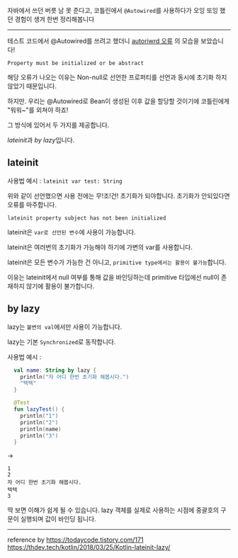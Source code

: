 자바에서 쓰던 버릇 남 못 준다고, 코틀린에서 `@Autowired`를 사용하다가 오잉 또잉 했던 경험이 생겨 한번 정리해봅니다

---

테스트 코드에서 @Autowired를 쓰려고 했더니
[autoriwrd 오류](img/autowired%20%EC%98%A4%EB%A5%98%20.png)
의 모습을 보았습니다!

`Property must be initialized or be abstract`

해당 오류가 나오는 이유는 Non-null로 선언한 프로퍼티를 선언과 동시에 초기화 하지 않았기 때문입니다.

하지만. 우리는 @Autowired로 Bean이 생성된 이후 값을 할당할 것이기에 코틀린에게 "워워~"를 외쳐야 하죠!

그 방식에 있어서 두 가지를 제공합니다.

*lateinit*과 *by lazy*입니다.

## lateinit

사용법 예시 : `lateinit var test: String`

위와 같이 선언했으면 사용 전에는 무!조!건! 초기화가 되야합니다. 초기화가 안되있다면 오류를 마주합니다.

`lateinit property subject has not been initialized`

lateinit은 `var로 선언된 변수`에 사용이 가능합니다.

lateinit은 여러번의 초기화가 가능해야 하기에 가변의 var를 사용합니다.

lateinit은 모든 변수가 가능한 건 아니고, `primitive type에서는 활용이 불가능`합니다.

이유는 lateinit에서 null 여부를 통해 값을 바인딩하는데 primitive 타입에선 null이 존재하지 않기에 활용이 불가합니다.

## by lazy

lazy는 `불변의 val`에서만 사용이 가능합니다.

lazy는 기본 `Synchronized`로 동작합니다.

사용법 예시 :

```kotlin
  val name: String by lazy {
    println("자 어디 한번 초기화 해봅시다.")
    "택택"
  }

  @Test
  fun lazyTest() {
    println("1")
    println("2")
    println(name)
    println("3")
  }
```

->

```
1
2
자 어디 한번 초기화 해봅시다.
택택
3
```

딱 보면 이해가 쉽게 될 수 있습니다. lazy 객체를 실제로 사용하는 시점에 중괄호의 구문이 실행되며 값이 바인딩 됩니다.

---

reference by
https://todaycode.tistory.com/171
https://thdev.tech/kotlin/2018/03/25/Kotlin-lateinit-lazy/
